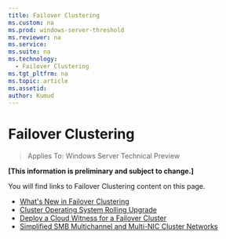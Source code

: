 ```yaml
---
title: Failover Clustering
ms.custom: na
ms.prod: windows-server-threshold
ms.reviewer: na
ms.service:
ms.suite: na
ms.technology:
  - Failover Clustering
ms.tgt_pltfrm: na
ms.topic: article
ms.assetid:
author: Kumud
---
```

# Failover Clustering

>Applies To: Windows Server Technical Preview


**[This information is preliminary and subject to change.]**  

You will find links to Failover Clustering content on this page.   


* [What's New in Failover Clustering](whats-new-failover-clustering-windows-server.md)   
* [Cluster Operating System Rolling Upgrade](Cluster-Operating-System-Rolling-Upgrade.md)
* [Deploy a Cloud Witness for a Failover Cluster](Deploy-a-Cloud-Witness-for-a-Failover-Cluster.md)
* [Simplified SMB Multichannel and Multi-NIC Cluster Networks](Simplified-SMB-Multichannel-and-Multi-NIC-Cluster-Networks.md)

